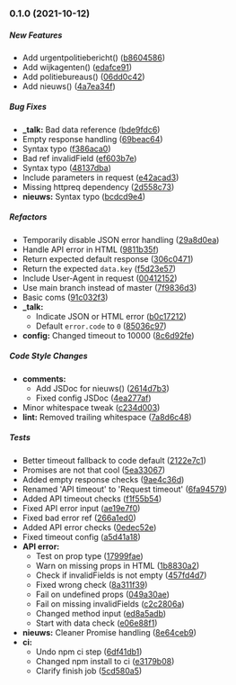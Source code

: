 ### 0.1.0 (2021-10-12)

##### New Features

*  Add urgentpolitiebericht() ([b8604586](https://github.com/fvdm/nodejs-politieapi/commit/b86045866f8cb388f7afebb7eee7f5d8040ef6b9))
*  Add wijkagenten() ([edafce91](https://github.com/fvdm/nodejs-politieapi/commit/edafce912ba96fc8642ee25ad8ce099a0efc8ae8))
*  Add politiebureaus() ([06dd0c42](https://github.com/fvdm/nodejs-politieapi/commit/06dd0c42a989a7a35a47ffb036f04419b7ec4df4))
*  Add nieuws() ([4a7ea34f](https://github.com/fvdm/nodejs-politieapi/commit/4a7ea34f19bbe0e0465362f657b0ed1fd1cbdb12))

##### Bug Fixes

* **_talk:**  Bad data reference ([bde9fdc6](https://github.com/fvdm/nodejs-politieapi/commit/bde9fdc615cef88e501b0fce457eac33a81f717b))
*  Empty response handling ([69beac64](https://github.com/fvdm/nodejs-politieapi/commit/69beac649bd0c6a6ca2e80641e0d091ae814d43a))
*  Syntax typo ([f386aca0](https://github.com/fvdm/nodejs-politieapi/commit/f386aca0e6348e76e8cd45d88345b5cc35946617))
*  Bad ref invalidField ([ef603b7e](https://github.com/fvdm/nodejs-politieapi/commit/ef603b7e1dd64b27e50bbf772b705195f6285444))
*  Syntax typo ([48137dba](https://github.com/fvdm/nodejs-politieapi/commit/48137dbaa01c36e10036e798ee832bdf307298da))
*  Include parameters in request ([e42acad3](https://github.com/fvdm/nodejs-politieapi/commit/e42acad3d13b00341fbbe0e18da0eba68c432389))
*  Missing httpreq dependency ([2d558c73](https://github.com/fvdm/nodejs-politieapi/commit/2d558c73f546f4c56613c2b86d126cb2bb2a4ca0))
* **nieuws:**  Syntax typo ([bcdcd9e4](https://github.com/fvdm/nodejs-politieapi/commit/bcdcd9e4344fc340df4ac3d16e69e00cd99622ee))

##### Refactors

*  Temporarily disable JSON error handling ([29a8d0ea](https://github.com/fvdm/nodejs-politieapi/commit/29a8d0ea6cff422d2f2aa9075b623cf8de1bc0bb))
*  Handle API error in HTML ([9811b35f](https://github.com/fvdm/nodejs-politieapi/commit/9811b35f62ef6d69bb93ce3bc0cc63d57543f8ff))
*  Return expected default response ([306c0471](https://github.com/fvdm/nodejs-politieapi/commit/306c04714403d682ef167569d006a840e6666c2c))
*  Return the expected `data.key` ([f5d23e57](https://github.com/fvdm/nodejs-politieapi/commit/f5d23e57deaf31ce20f5e545d44564abbdc3fcdb))
*  Include User-Agent in request ([00412152](https://github.com/fvdm/nodejs-politieapi/commit/0041215215e58c2656f504978bbbc5e74e808a92))
*  Use main branch instead of master ([7f9836d3](https://github.com/fvdm/nodejs-politieapi/commit/7f9836d34ba06f80550049a9df44bced6cd8b434))
*  Basic coms ([91c032f3](https://github.com/fvdm/nodejs-politieapi/commit/91c032f345fd01b3ecb074b4200b61504a305c31))
* **_talk:**
  *  Indicate JSON or HTML error ([b0c17212](https://github.com/fvdm/nodejs-politieapi/commit/b0c172121b947d3a7cbf2d9cd4d7d6c5d13b364d))
  *  Default `error.code` to `0` ([85036c97](https://github.com/fvdm/nodejs-politieapi/commit/85036c97b75643138fda6ad5edb9eb14dc4285cd))
* **config:**  Changed timeout to 10000 ([8c6d92fe](https://github.com/fvdm/nodejs-politieapi/commit/8c6d92fe0a398b06ab7031d45e7fb2cee9a02d3a))

##### Code Style Changes

* **comments:**
  *  Add JSDoc for nieuws() ([2614d7b3](https://github.com/fvdm/nodejs-politieapi/commit/2614d7b3d6749b2a8367c61c20a00a8a65eca42e))
  *  Fixed config JSDoc ([4ea277af](https://github.com/fvdm/nodejs-politieapi/commit/4ea277af242cf13645ec23b9a66b35dec1f68582))
*  Minor whitespace tweak ([c234d003](https://github.com/fvdm/nodejs-politieapi/commit/c234d00300a7612604d50515e90b373fe095d4be))
* **lint:**  Removed trailing whitespace ([7a8d6c48](https://github.com/fvdm/nodejs-politieapi/commit/7a8d6c48ceb87abf5403aa234e03b3f7d4aa1aa6))

##### Tests

*  Better timeout fallback to code default ([2122e7c1](https://github.com/fvdm/nodejs-politieapi/commit/2122e7c154eefe75d7436168d27a713b85363f2c))
*  Promises are not that cool ([5ea33067](https://github.com/fvdm/nodejs-politieapi/commit/5ea33067da79c300fbed26532fd44cf21bfb50fc))
*  Added empty response checks ([9ae4c36d](https://github.com/fvdm/nodejs-politieapi/commit/9ae4c36dca5a9f95ae79a1c75423a2be8486f2b4))
*  Renamed 'API timeout' to 'Request timeout' ([6fa94579](https://github.com/fvdm/nodejs-politieapi/commit/6fa94579e0ee0aa41023b37c4fa81224ea698db1))
*  Added API timeout checks ([f1f55b54](https://github.com/fvdm/nodejs-politieapi/commit/f1f55b5457ef3434a1b0ff5ac62d43e43302228c))
*  Fixed API error input ([ae19e7f0](https://github.com/fvdm/nodejs-politieapi/commit/ae19e7f0da6bec2dfb2ea1da197d8a26513933f9))
*  Fixed bad error ref ([266a1ed0](https://github.com/fvdm/nodejs-politieapi/commit/266a1ed014037f7d4a5b57f8ecfcdd51f8f003af))
*  Added API error checks ([0edec52e](https://github.com/fvdm/nodejs-politieapi/commit/0edec52e16956511241b677899143fc41533e2f5))
*  Fixed timeout config ([a5d41a18](https://github.com/fvdm/nodejs-politieapi/commit/a5d41a18a5471242f0ac85b89be584472f574252))
* **API error:**
  *  Test on prop type ([17999fae](https://github.com/fvdm/nodejs-politieapi/commit/17999fae818add21789547ecb290377816eca207))
  *  Warn on missing props in HTML ([1b8830a2](https://github.com/fvdm/nodejs-politieapi/commit/1b8830a24ec72971311e9cc07f33513bf4d0f6b4))
  *  Check if invalidFields is not empty ([457fd4d7](https://github.com/fvdm/nodejs-politieapi/commit/457fd4d728537baad889c392525c7aaef657fd49))
  *  Fixed wrong check ([8a311f39](https://github.com/fvdm/nodejs-politieapi/commit/8a311f395cb97e3989880bd4b304f10c367bdcdd))
  *  Fail on undefined props ([049a30ae](https://github.com/fvdm/nodejs-politieapi/commit/049a30ae7791f8cbe97874ad8658b74688399668))
  *  Fail on missing invalidFields ([c2c2806a](https://github.com/fvdm/nodejs-politieapi/commit/c2c2806a9ed9bd15026a92bebff0c86e775b3aa2))
  *  Changed method input ([ed8a5adb](https://github.com/fvdm/nodejs-politieapi/commit/ed8a5adb0b235d57f4db10235701fd6bc96a68c1))
  *  Start with data check ([e06e88f1](https://github.com/fvdm/nodejs-politieapi/commit/e06e88f14b92a1688a75f7951a98a119dd5b95f3))
* **nieuws:**  Cleaner Promise handling ([8e64ceb9](https://github.com/fvdm/nodejs-politieapi/commit/8e64ceb9fed8fbe1768e9dc17c0c91a86f84fe1d))
* **ci:**
  *  Undo npm ci step ([6df41db1](https://github.com/fvdm/nodejs-politieapi/commit/6df41db1b7daad8baf50a214310aef230babd14c))
  *  Changed npm install to ci ([e3179b08](https://github.com/fvdm/nodejs-politieapi/commit/e3179b08a16c48bf510e0f20a1d5b0dde7bf6a41))
  *  Clarify finish job ([5cd580a5](https://github.com/fvdm/nodejs-politieapi/commit/5cd580a5f86ad867a38b992e5688db44ac30ff2f))

